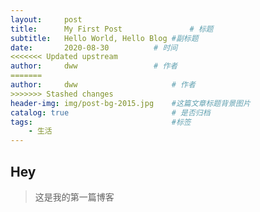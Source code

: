 ```yaml
---
layout:     post   				   
title:      My First Post 				# 标题 
subtitle:   Hello World, Hello Blog #副标题
date:       2020-08-30			# 时间
<<<<<<< Updated upstream
author:     dww					# 作者
=======
author:     dww						# 作者
>>>>>>> Stashed changes
header-img: img/post-bg-2015.jpg 	#这篇文章标题背景图片
catalog: true 						# 是否归档
tags:								#标签
    - 生活
---
```


## Hey
>这是我的第一篇博客

